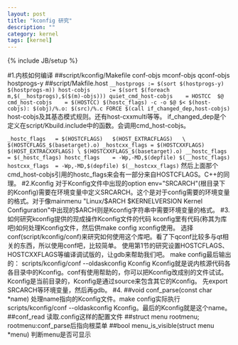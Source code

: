 ```yaml
---
layout: post
title: "kconfig 研究"
description: ""
category: kernel
tags: [kernel]
---
```

{% include JB/setup %}

#1.内核如何编译
##script/kconfig/Makefile
    conf-objs mconf-objs qconf-objs hostprogs-y
##script/Makfile.host
`__hostprogs := $(sort $(hostprogs-y) $(hostprogs-m))
host-cobjs      := $(sort $(foreach m,$(__hostprogs),$($(m)-objs)))
quiet_cmd_host-cobjs    = HOSTCC  $@
      cmd_host-cobjs    = $(HOSTCC) $(hostc_flags) -c -o $@ $<
$(host-cobjs): $(obj)/%.o: $(src)/%.c FORCE
        $(call if_changed_dep,host-cobjs)`
host-cobjs及其基态模式规则。还有host-cxxmulti等等。
if_changed_dep是个定义在script/Kbuild.include中的函数。会调用cmd_host-cobjs。

`_hostc_flags   = $(HOSTCFLAGS)   $(HOST_EXTRACFLAGS)   \
                 $(HOSTCFLAGS_$(basetarget).o)
_hostcxx_flags = $(HOSTCXXFLAGS) $(HOST_EXTRACXXFLAGS) \
		 $(HOSTCXXFLAGS_$(basetarget).o)
__hostc_flags   = $(_hostc_flags)
hostc_flags    = -Wp,-MD,$(depfile) $(__hostc_flags)
hostcxx_flags  = -Wp,-MD,$(depfile) $(__hostcxx_flags)`
然后上面那个cmd_host-cobjs引用的hostc_flags来会有一部分来自HOSTCFLAGS。C++的同理。
#2.Kconfig
对于Kconfig文件中出现的option env="SRCARCH"(根目录下的Kconfig)需要在环境变量中定义SRCARCH。这个是对于config需要的环境变量的格式。对于像mainmenu "Linux/$ARCH $KERNELVERSION Kernel Configuration"中出现的$ARCH则是Kconfig字符串中需要环境变量的格式。
#3.如何研究kconfig提供的现成操作Kconfig文件的代码
kconfig里有代码(称其为库吧)如何处理Kconfig文件，然后供make config xconfig使用。
选择conf(script/kconfig/conf)来研究如何使用这个库吧。看了下qconf比较多与qt相关的东西，所以使用conf吧，比较简单。
使用第1节的研究设置HOSTCFLAGS、HOSTCXXFLAGS等编译调试版的，让gdb来帮助我们吧。
make config最后输出的：
scripts/kconfig/conf --oldaskconfig Kconfig
Kconfig就是说内核源代码各各目录中的Kconfig。conf有使用帮助的，你可以把Kconfig改成别的文件试试。Kconfig是当前目录的，Kconfig是通过source来包含其它的Kconfig。
先export SRCARCH等环境变量，然后再gdb。
#4.
##void conf_parse(const char *name)
处理name指向的Kconfig文件。make config实际执行scripts/kconfig/conf --oldaskconfig Kconfig。最后的Kconfig就是这个name。
##conf_read
读取.config这样的配置文件
##struct menu rootmenu;
rootmenu:conf_parse后指向根菜单
##bool menu_is_visible(struct menu *menu)
判断menu是否可显示
##
